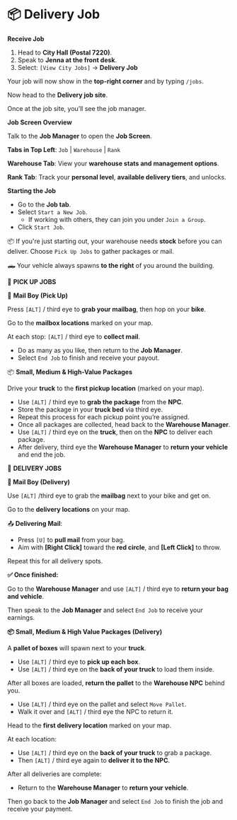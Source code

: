 # 📦 Delivery Job

**Receive Job**

1. Head to **City Hall (Postal 7220)**.
2. Speak to **Jenna at the front desk**.
3. Select: `[View City Jobs]` → **Delivery Job**

Your job will now show in the **top-right corner** and by typing `/jobs`.

Now head to the **Delivery job site**.

Once at the job site, you’ll see the job manager.

**Job Screen Overview**

Talk to the **Job Manager** to open the **Job Screen**.

**Tabs in Top Left**: `Job` | `Warehouse` | `Rank`

**Warehouse Tab**: View your **warehouse stats and management options**.

**Rank Tab**: Track your **personal level**, **available delivery tiers**, and unlocks.

**Starting the Job**

* Go to the **Job tab**.
* Select `Start a New Job`.
  * If working with others, they can join you under `Join a Group`.
* Click `Start Job`.

📦 If you're just starting out, your warehouse needs **stock** before you can deliver. Choose `Pick Up Jobs` to gather packages or mail.

🛻 Your vehicle always spawns **to the right** of you around the building.

🔄 **PICK UP JOBS**

📮 **Mail Boy (Pick Up)**

Press `[ALT]` / third eye to **grab your mailbag**, then hop on your **bike**.

Go to the **mailbox locations** marked on your map.

At each stop: `[ALT]` / third eye to **collect mail**.

* Do as many as you like, then return to the **Job Manager**.
* Select `End Job` to finish and receive your payout.

📦 **Small, Medium & High-Value Packages**

Drive your **truck** to the **first pickup location** (marked on your map).

* Use `[ALT]` / third eye to **grab the package** from the **NPC**.
* Store the package in your **truck bed** via third eye.
* Repeat this process for each pickup point you’re assigned.
* Once all packages are collected, head back to the **Warehouse Manager**.
* Use `[ALT]` / third eye on the **truck**, then on the **NPC** to deliver each package.
* After delivery, third eye the **Warehouse Manager** to **return your vehicle** and end the job.

🚚 **DELIVERY JOBS**

**📮 Mail Boy (Delivery)**

Use `[ALT]` /third eye to grab the **mailbag** next to your bike and get on.

Go to the **delivery locations** on your map.

📤 **Delivering Mail**:

* Press `[U]` to **pull mail** from your bag.
* Aim with **\[Right Click]** toward the **red circle**, and **\[Left Click]** to throw.

Repeat this for all delivery spots.

**✅ Once finished:**

Go to the **Warehouse Manager** and use `[ALT]` / third eye to **return your bag and vehicle**.

Then speak to the **Job Manager** and select `End Job` to receive your earnings.

**📦 Small, Medium & High Value Packages (Delivery)**

A **pallet of boxes** will spawn next to your **truck**.

* Use `[ALT]` / third eye to **pick up each box**.
* Use `[ALT]` / third eye on the **back of your truck** to load them inside.

After all boxes are loaded, **return the pallet** to the **Warehouse NPC** behind you.

* Use `[ALT]` / third eye on the pallet and select `Move Pallet`.
* Walk it over and `[ALT]` / third eye the NPC to return it.

Head to the **first delivery location** marked on your map.

At each location:

* Use `[ALT]` / third eye on the **back of your truck** to grab a package.
* Then `[ALT]` / third eye again to **deliver it to the NPC**.

After all deliveries are complete:

* Return to the **Warehouse Manager** to **return your vehicle**.

Then go back to the **Job Manager** and select `End Job` to finish the job and receive your payment.

